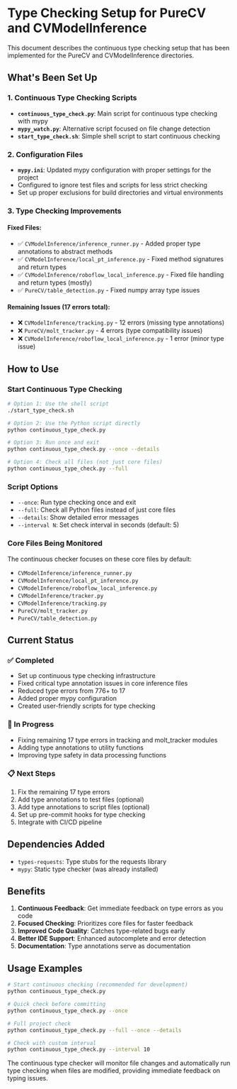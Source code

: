 # Type Checking Setup for PureCV and CVModelInference

This document describes the continuous type checking setup that has been implemented for the PureCV and CVModelInference directories.

## What's Been Set Up

### 1. Continuous Type Checking Scripts

- **`continuous_type_check.py`**: Main script for continuous type checking with mypy
- **`mypy_watch.py`**: Alternative script focused on file change detection
- **`start_type_check.sh`**: Simple shell script to start continuous checking

### 2. Configuration Files

- **`mypy.ini`**: Updated mypy configuration with proper settings for the project
- Configured to ignore test files and scripts for less strict checking
- Set up proper exclusions for build directories and virtual environments

### 3. Type Checking Improvements

#### Fixed Files:
- ✅ `CVModelInference/inference_runner.py` - Added proper type annotations to abstract methods
- ✅ `CVModelInference/local_pt_inference.py` - Fixed method signatures and return types
- ✅ `CVModelInference/roboflow_local_inference.py` - Fixed file handling and return types (mostly)
- ✅ `PureCV/table_detection.py` - Fixed numpy array type issues

#### Remaining Issues (17 errors total):
- ❌ `CVModelInference/tracking.py` - 12 errors (missing type annotations)
- ❌ `PureCV/molt_tracker.py` - 4 errors (type compatibility issues)
- ❌ `CVModelInference/roboflow_local_inference.py` - 1 error (minor type issue)

## How to Use

### Start Continuous Type Checking

```bash
# Option 1: Use the shell script
./start_type_check.sh

# Option 2: Use the Python script directly
python continuous_type_check.py

# Option 3: Run once and exit
python continuous_type_check.py --once --details

# Option 4: Check all files (not just core files)
python continuous_type_check.py --full
```

### Script Options

- `--once`: Run type checking once and exit
- `--full`: Check all Python files instead of just core files
- `--details`: Show detailed error messages
- `--interval N`: Set check interval in seconds (default: 5)

### Core Files Being Monitored

The continuous checker focuses on these core files by default:
- `CVModelInference/inference_runner.py`
- `CVModelInference/local_pt_inference.py`
- `CVModelInference/roboflow_local_inference.py`
- `CVModelInference/tracker.py`
- `CVModelInference/tracking.py`
- `PureCV/molt_tracker.py`
- `PureCV/table_detection.py`

## Current Status

### ✅ Completed
- Set up continuous type checking infrastructure
- Fixed critical type annotation issues in core inference files
- Reduced type errors from 776+ to 17
- Added proper mypy configuration
- Created user-friendly scripts for type checking

### 🔄 In Progress
- Fixing remaining 17 type errors in tracking and molt_tracker modules
- Adding type annotations to utility functions
- Improving type safety in data processing functions

### 📋 Next Steps
1. Fix the remaining 17 type errors
2. Add type annotations to test files (optional)
3. Add type annotations to script files (optional)
4. Set up pre-commit hooks for type checking
5. Integrate with CI/CD pipeline

## Dependencies Added

- `types-requests`: Type stubs for the requests library
- `mypy`: Static type checker (was already installed)

## Benefits

1. **Continuous Feedback**: Get immediate feedback on type errors as you code
2. **Focused Checking**: Prioritizes core files for faster feedback
3. **Improved Code Quality**: Catches type-related bugs early
4. **Better IDE Support**: Enhanced autocomplete and error detection
5. **Documentation**: Type annotations serve as documentation

## Usage Examples

```bash
# Start continuous checking (recommended for development)
python continuous_type_check.py

# Quick check before committing
python continuous_type_check.py --once

# Full project check
python continuous_type_check.py --full --once --details

# Check with custom interval
python continuous_type_check.py --interval 10
```

The continuous type checker will monitor file changes and automatically run type checking when files are modified, providing immediate feedback on typing issues.